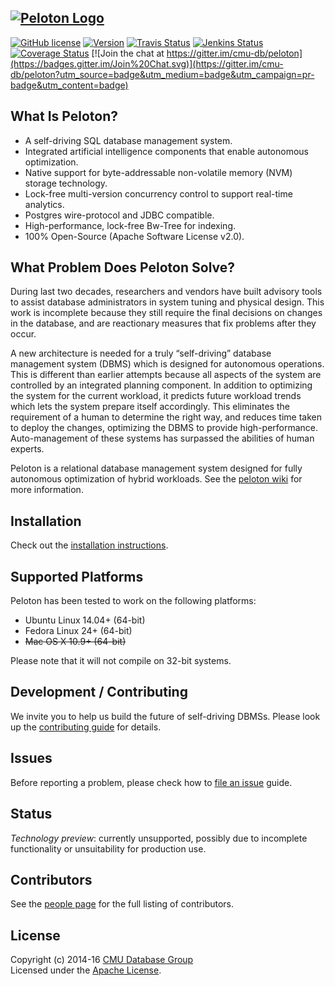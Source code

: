 <a href="http://pelotondb.org/"><img src="http://db.cs.cmu.edu/wordpress/wp-content/uploads/2016/07/peloton.jpg" alt="Peloton Logo"></a>
-----------------
[![GitHub license](https://img.shields.io/badge/license-apache-green.svg?style=flat)](https://www.apache.org/licenses/LICENSE-2.0)
[![Version](https://img.shields.io/badge/version-0.0.5-red.svg)](http://pelotondb.org/)
[![Travis Status](https://travis-ci.org/cmu-db/peloton.svg?branch=master)](https://travis-ci.org/cmu-db/peloton)
[![Jenkins Status](http://jenkins.db.cs.cmu.edu:8080/job/Peloton/badge/icon)](http://jenkins.db.cs.cmu.edu:8080/job/Peloton/)
[![Coverage Status](https://coveralls.io/repos/github/cmu-db/peloton/badge.svg?branch=master)](https://coveralls.io/github/cmu-db/peloton?branch=master)
[![Join the chat at https://gitter.im/cmu-db/peloton](https://badges.gitter.im/Join%20Chat.svg)](https://gitter.im/cmu-db/peloton?utm_source=badge&utm_medium=badge&utm_campaign=pr-badge&utm_content=badge)

## What Is Peloton?

* A self-driving SQL database management system.
* Integrated artificial intelligence components that enable autonomous optimization.
* Native support for byte-addressable non-volatile memory (NVM) storage technology.
* Lock-free multi-version concurrency control to support real-time analytics.
* Postgres wire-protocol and JDBC compatible.
* High-performance, lock-free Bw-Tree for indexing.
* 100% Open-Source (Apache Software License v2.0).

## What Problem Does Peloton Solve?

During last two decades, researchers and vendors have built advisory tools to assist database administrators in system tuning and physical design. This work is incomplete because they still require the final decisions on changes in the database, and are reactionary measures that fix problems after they occur.

A new architecture is needed for a truly “self-driving” database management system (DBMS) which is designed for autonomous operations. This is different than earlier attempts because all aspects of the system are controlled by an integrated planning component. In addition to optimizing the system for the current workload, it predicts future workload trends which lets the system prepare itself accordingly. This eliminates the requirement of a human to determine the right way, and reduces time taken to deploy the changes, optimizing the DBMS to provide high-performance. Auto-management of these systems has surpassed the abilities of human experts.

Peloton is a relational database management system designed for fully autonomous optimization of hybrid workloads. See the [peloton wiki](https://github.com/cmu-db/peloton/wiki "Peloton Wiki") for more information.

## Installation

Check out the [installation instructions](https://github.com/cmu-db/peloton/wiki/Installation).

## Supported Platforms

Peloton has been tested to work on the following platforms:

* Ubuntu Linux 14.04+ (64-bit)
* Fedora Linux 24+ (64-bit)
* <s>Mac OS X 10.9+ (64-bit)</s>

 Please note that it will not compile on 32-bit systems.

## Development / Contributing

We invite you to help us build the future of self-driving DBMSs. Please look up the [contributing guide](https://github.com/cmu-db/peloton/blob/master/CONTRIBUTING.md#development) for details.

## Issues

Before reporting a problem, please check how to [file an issue](https://github.com/cmu-db/peloton/blob/master/CONTRIBUTING.md#file-an-issue) guide.

## Status

_Technology preview_: currently unsupported, possibly due to incomplete functionality or unsuitability for production use.

## Contributors

See the [people page](https://github.com/cmu-db/peloton/graphs/contributors) for the full listing of contributors.

## License

Copyright (c) 2014-16 [CMU Database Group](http://db.cs.cmu.edu/)  
Licensed under the [Apache License](LICENSE).
